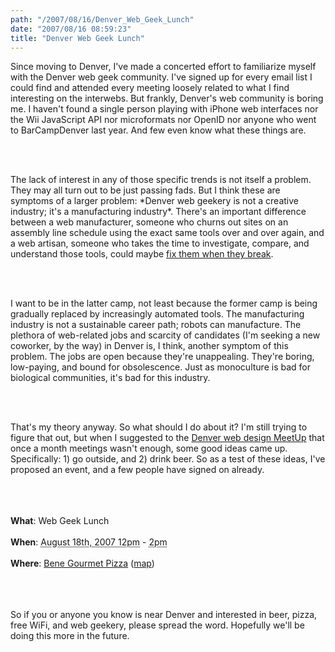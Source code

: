 ```yaml
---
path: "/2007/08/16/Denver_Web_Geek_Lunch" 
date: "2007/08/16 08:59:23" 
title: "Denver Web Geek Lunch" 
---
```

<p>Since moving to Denver, I've made a concerted effort to familiarize myself with the Denver web geek community. I've signed up for every email list I could find and attended every meeting loosely related to what I find interesting on the interwebs. But frankly, Denver's web community is boring me. I haven't found a single person playing with iPhone web interfaces nor the Wii JavaScript API nor microformats nor OpenID nor anyone who went to BarCampDenver last year. And few even know what these things are.</p><br><br><p>The lack of interest in any of those specific trends is not itself a problem. They may all turn out to be just passing fads. But I think these are symptoms of a larger problem: *Denver web geekery is not a creative industry; it's a manufacturing industry*. There's an important difference between a web manufacturer, someone who churns out sites on an assembly line schedule using the exact same tools over and over again, and a web artisan, someone who takes the time to investigate, compare, and understand those tools, could maybe <a href="http://www.joelonsoftware.com/articles/LeakyAbstractions.html">fix them when they break</a>.</p><br><br><p>I want to be in the latter camp, not least because the former camp is being gradually replaced by increasingly automated tools. The manufacturing industry is not a sustainable career path; robots can manufacture. The plethora of web-related jobs and scarcity of candidates (I'm seeking a new coworker, by the way) in Denver is, I think, another symptom of this problem. The jobs are open because they're unappealing. They're boring, low-paying, and bound for obsolescence. Just as monoculture is bad for biological communities, it's bad for this industry.</p><br><br><p>That's my theory anyway. So what should I do about it? I'm still trying to figure that out, but when I suggested to the <a href="http://webdesign.meetup.com/18/">Denver web design MeetUp</a> that once a month meetings wasn't enough, some good ideas came up. Specifically: 1) go outside, and 2) drink beer. So as a test of these ideas, I've proposed an event, and a few people have signed on already.</p><br><br><div class="vevent"><br><div><b>What</b>: <span class="summary">Web Geek Lunch</span></div><br><div><b>When</b>: <abbr class="dtstart" title="2007-08-18T12:00:00">August 18th, 2007 12pm</abbr> - <abbr class="dtend" title="2007-08-18T14:00:00">2pm</abbr></div><br><div><b>Where</b>: <span class="location vcard"><a href="http://www.benegourmet.com/" class="fn org url">Bene Gourmet Pizza</a></span> (<a href="http://maps.google.com/maps?q=Bene+Gourmet+Pizza+2623+E.+2nd+Ave.,+Denver,+CO">map</a>)</div><br></div><br><br><p>So if you or anyone you know is near Denver and interested in beer, pizza, free WiFi, and web geekery, please spread the word. Hopefully we'll be doing this more in the future.</p>